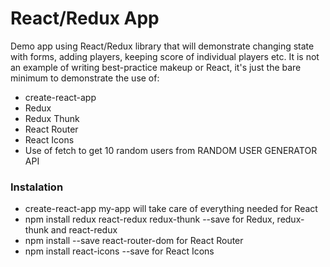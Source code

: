 # React/Redux App

Demo app using React/Redux library that will demonstrate changing state with forms, adding players, keeping score of individual players etc. It is not an example of writing best-practice makeup or React, it's just the bare minimum to demonstrate the use of:
* create-react-app
* Redux
* Redux Thunk
* React Router
* React Icons
* Use of fetch to get 10 random users from RANDOM USER GENERATOR API

### Instalation
* create-react-app my-app will take care of everything needed for React
* npm install redux react-redux redux-thunk --save for Redux, redux-thunk and react-redux
* npm install --save react-router-dom for React Router
* npm install react-icons --save for React Icons
